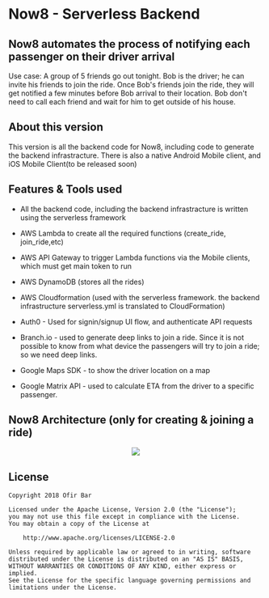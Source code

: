 # Now8 - Serverless Backend

## Now8 automates the process of notifying each passenger on their driver arrival
Use case: A group of 5 friends go out tonight. Bob is the driver; he can invite his friends to join the ride. Once Bob's friends join the ride, they will get notified a few minutes before Bob arrival to their location. Bob don't need to call each friend and wait for him to get outside of his house.

## About this version
This version is all the backend code for Now8, including code to generate the backend infrastracture. There is also a native Android Mobile client, and iOS Mobile Client(to be released soon)

## Features & Tools used
- All the backend code, including the backend infrastracture is written using the serverless framework

- AWS Lambda to create all the required functions (create_ride, join_ride,etc)
- AWS API Gateway to trigger Lambda functions via the Mobile clients, which must get main token to run
- AWS DynamoDB (stores all the rides)
- AWS Cloudformation (used with the serverless framework. the backend infrastructure serverless.yml is translated to CloudFormation)
- Auth0 - Used for signin/signup UI flow, and authenticate API requests
- Branch.io - used to generate deep links to join a ride. Since it is not possible to know from what device the passengers will try to join a ride; so we need deep links.
- Google Maps SDK - to show the driver location on a map
- Google Matrix API - used to calculate ETA from the driver to a specific passenger.

## Now8 Architecture (only for creating & joining a ride)
<div align="center">
    <img src="https://i.imgur.com/h06AJXy.png"</img>
</div>

## License
```
Copyright 2018 Ofir Bar

Licensed under the Apache License, Version 2.0 (the "License");
you may not use this file except in compliance with the License.
You may obtain a copy of the License at

    http://www.apache.org/licenses/LICENSE-2.0

Unless required by applicable law or agreed to in writing, software
distributed under the License is distributed on an "AS IS" BASIS,
WITHOUT WARRANTIES OR CONDITIONS OF ANY KIND, either express or implied.
See the License for the specific language governing permissions and
limitations under the License.
```
